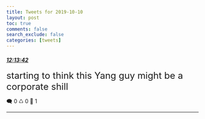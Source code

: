 ```yaml
---
title: Tweets for 2019-10-10
layout: post
toc: true
comments: false
search_exclude: false
categories: [tweets]
---
```



#### <a href = "https://twitter.com/deepfates/status/1182358561973661701">*12:13:42*</a>

<font size="5">starting to think this Yang guy might be a corporate shill</font>



🗨️ 0 ♺ 0 🤍  1   

---
    
            


